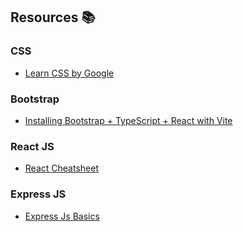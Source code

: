 ## Resources :books:

### CSS 
- [Learn CSS by Google](https://web.dev/learn/css/)
### Bootstrap
- [Installing Bootstrap + TypeScript + React with Vite](https://frontendshape.com/post/install-setup-vite-react-typescript-bootstrap-5)
### React JS
- [React Cheatsheet](https://www.codecademy.com/learn/react-101/modules/react-101-jsx-u/cheatsheet)
### Express JS 
- [Express Js Basics](https://www.tutorialspoint.com/expressjs/index.htm)
